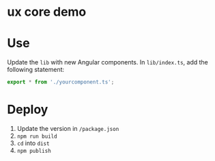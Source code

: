 # ux core demo

# Use

Update the `lib` with new Angular components. In `lib/index.ts`, add the following statement:

```typescript
export * from './yourcomponent.ts';
```

# Deploy

1. Update the version in `/package.json`
2. `npm run build`
3. `cd` into `dist`
4. `npm publish`